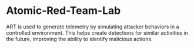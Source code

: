 # Atomic-Red-Team-Lab

ART is used to generate telemetry by simulating attacker behaviors in a controlled environment. This helps create detections for similar activities in the future, improving the ability to identify malicious actions.
